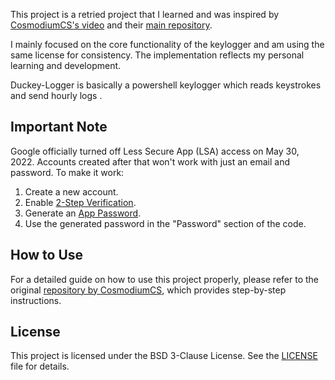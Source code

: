 This project is a retried project that I learned and was inspired by [CosmodiumCS's video](https://www.youtube.com/watch?v=wbprbJkiXfU&list=PL_dk67mLCSFHa5jDNvEuXuoafMHmTjn32&index=23) and their [main repository](https://github.com/PrettyBoyCosmo/DucKey-Logger).

I mainly focused on the core functionality of the keylogger and am using the same license for consistency. The implementation reflects my personal learning and development.

Duckey-Logger is basically a powershell keylogger which reads keystrokes and send hourly logs .

## Important Note
Google officially turned off Less Secure App (LSA) access on May 30, 2022. Accounts created after that won't work with just an email and password. To make it work:
1. Create a new account.
2. Enable [2-Step Verification](https://myaccount.google.com/security).
3. Generate an [App Password](https://myaccount.google.com/apppasswords).
4. Use the generated password in the "Password" section of the code.

## How to Use
For a detailed guide on how to use this project properly, please refer to the original [repository by CosmodiumCS](https://github.com/PrettyBoyCosmo/DucKey-Logger), which provides step-by-step instructions.

## License
This project is licensed under the BSD 3-Clause License. See the [LICENSE](LICENSE) file for details.